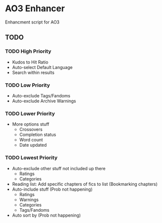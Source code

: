 # AO3 Enhancer
Enhancment script for AO3

## TODO

### TODO High Priority
- Kudos to Hit Ratio
- Auto-select Default Language
- Search within results

### TODO Low Priority
- Auto-exclude Tags/Fandoms
- Auto-exclude Archive Warnings

### TODO Lower Priority
- More options stuff
    - Crossovers
    - Completion status
    - Word count
    - Date updated

### TODO Lowest Priority
- Auto-exclude other stuff not included up there
    - Ratings
    - Categories
- Reading list: Add specific chapters of fics to list (Bookmarking chapters)
- Auto-include stuff (Prob not happening)
    - Ratings
    - Warnings
    - Categories
    - Tags/Fandoms
- Auto sort by (Prob not happening)